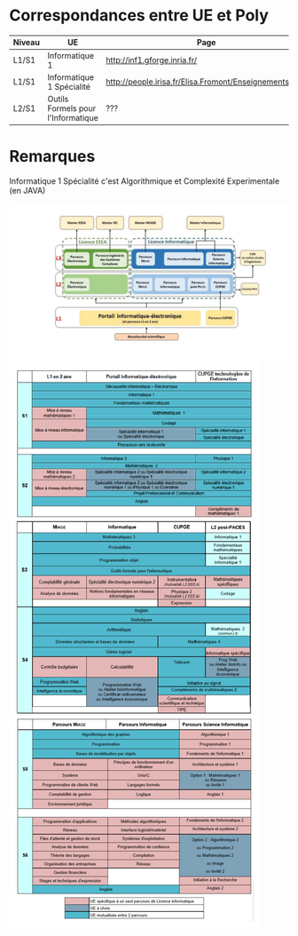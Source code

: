 # Correspondances entre UE et Poly

| Niveau | UE | Page | Poly |
|---|---|---|---|
| L1/S1 | Informatique 1 | http://inf1.gforge.inria.fr/ | [103](https://github.com/nazimboudeffa/NOT-POLYS-IFSIC/blob/master/POLYS.md#103programmation-par-objets-parallle-et-rpartie-en-javap-le-certen-l-ungaro1454) | 
| L1/S1 | Informatique 1 Spécialité | http://people.irisa.fr/Elisa.Fromont/Enseignements.html | ??? |
| L2/S1 | Outils Formels pour l'Informatique | ??? | [89](https://github.com/nazimboudeffa/NOT-POLYS-IFSIC/blob/master/POLYS.md#89mthodes-et-outils-de-l-informatique--approche-fonctionnellea-foret-d-herman1645), [94](https://github.com/nazimboudeffa/NOT-POLYS-IFSIC/blob/master/POLYS.md#94langages-formelsa-grazon702) |

# Remarques

Informatique 1 Spécialité c'est Algorithmique et Complexité Experimentale (en JAVA)

<img src="parcours.jpg" align="center">
<img src="parcours-complet.jpg" align ="center">
